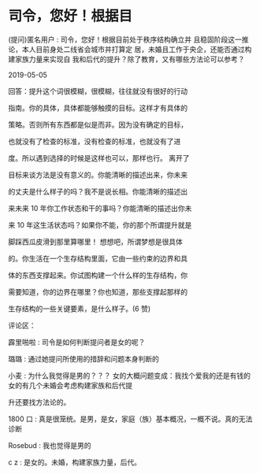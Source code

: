 # 司令，您好！根据目

(提问)匿名用户 : 司令，您好！根据目前处于秩序结构确立并 且稳固阶段这一推论，本人目前身处二线省会城市并打算定 居，未婚且工作于央企，还能否通过构建家族力量来实现自 我和后代的提升？除了教育，又有哪些方法论可以参考？

2019-05-05

回答：提升这个词很模糊，很模糊，往往就没有很好的行动

指南。你的具体，具体都能够触摸的目标。这样才有具体的

策略。否则所有东西都是似是而非。因为没有确定的目标，

也就没有了检查的标准，没有检查的标准，也就没有了进

度。所以遇到选择的时候是这样也可以，那样也行。 离开了

目标来谈方法是没有意义的。你能清晰的描述出来，你未来

的丈夫是什么样子的吗？我不是说长相。你能清晰的描述出

来未来 10 年你工作状态和干的事吗？你能清晰的描述出你未

来 10 年这生活状态吗？如果你不能，你的那个所谓提升就是

脚踩西瓜皮滑到那里算哪里！ 想想吧，所谓梦想是很具体

的。你生活在一个生存结构里面，它由一些约束的边界和具

体的东西支撑起来。你试图构建一个什么样的生存结构，你

需要知道，你的边界在哪里？你也知道，那些支撑起那样的

生存结构的一些关键要素，是什么样子。(6 赞)

评论区：

霹里啪啦 : 司令是如何判断提问者是女的呢？

璐璐 : 通过她提问所使用的措辞和问题本身判断的

小麦 : 为什么我觉得是男的？？？ 女的大概问题变成：我找个爱我的还是有钱的 女的有几个未婚会考虑构建家族和后代提

升还要找方法论的。

1800 口 : 真是很笼统。是男，是女，家庭（族）基本概况，一概不说。真的无法诊断

Rosebud : 我也觉得是男的

c z : 是女的。未婚，构建家族力量，后代。
